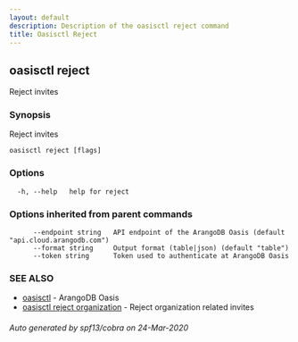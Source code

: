 ```yaml
---
layout: default
description: Description of the oasisctl reject command
title: Oasisctl Reject
---
```

## oasisctl reject

Reject invites

### Synopsis

Reject invites

```
oasisctl reject [flags]
```

### Options

```
  -h, --help   help for reject
```

### Options inherited from parent commands

```
      --endpoint string   API endpoint of the ArangoDB Oasis (default "api.cloud.arangodb.com")
      --format string     Output format (table|json) (default "table")
      --token string      Token used to authenticate at ArangoDB Oasis
```

### SEE ALSO

* [oasisctl](oasisctl.md)	 - ArangoDB Oasis
* [oasisctl reject organization](oasisctl_reject_organization.md)	 - Reject organization related invites

###### Auto generated by spf13/cobra on 24-Mar-2020
